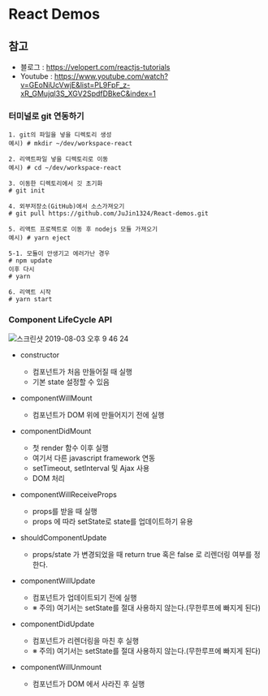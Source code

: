 # React Demos

## 참고
* 블로그 : <a>https://velopert.com/reactjs-tutorials</a>
* Youtube : <a>https://www.youtube.com/watch?v=GEoNiUcVwjE&list=PL9FpF_z-xR_GMujql3S_XGV2SpdfDBkeC&index=1</a>

### 터미널로 git 연동하기
```
1. git의 파일을 넣을 디렉토리 생성
예시) # mkdir ~/dev/workspace-react

2. 리액트파일 넣을 디렉토리로 이동
예시) # cd ~/dev/workspace-react

3. 이동한 디렉토리에서 깃 초기화
# git init

4. 외부저장소(GitHub)에서 소스가져오기
# git pull https://github.com/JuJin1324/React-demos.git

5. 리액트 프로젝트로 이동 후 nodejs 모듈 가져오기
예시) # yarn eject

5-1. 모듈이 안생기고 에러가난 경우
# npm update 
이후 다시 
# yarn

6. 리액트 시작
# yarn start
```

### Component LifeCycle API
![스크린샷 2019-08-03 오후 9 46 24](https://user-images.githubusercontent.com/16306672/62412537-1dc2a080-b63f-11e9-890e-893ec758d3ef.png)

* constructor
  * 컴포넌트가 처음 만들어질 때 실행
  * 기본 state 설정할 수 있음

* componentWillMount
  * 컴포넌트가 DOM 위에 만들어지기 전에 실행

* componentDidMount
  * 첫 render 함수 이후 실행
  * 여기서 다른 javascript framework 연동 
  * setTimeout, setInterval 및 Ajax 사용
  * DOM 처리

* componentWillReceiveProps
  * props를 받을 때 실행
  * props 에 따라 setState로 state를 업데이트하기 유용

* shouldComponentUpdate
  * props/state 가 변경되었을 때 return true 혹은 false 로 리렌더링 여부를 정한다.

* componentWillUpdate
  * 컴포넌트가 업데이트되기 전에 실행
  * ※ 주의) 여기서는 setState를 절대 사용하지 않는다.(무한루프에 빠지게 된다)

* componentDidUpdate
  * 컴포넌트가 리렌더링을 마친 후 실행
  * ※ 주의) 여기서는 setState를 절대 사용하지 않는다.(무한루프에 빠지게 된다)

* componentWillUnmount
  * 컴포넌트가 DOM 에서 사라진 후 실행
